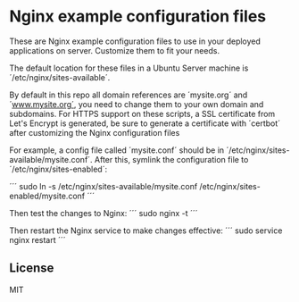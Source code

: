 # Nginx example configuration files

These are Nginx example configuration files to use in your deployed applications on server. Customize them to fit your needs.

The default location for these files in a Ubuntu Server machine is ´/etc/nginx/sites-available´.

By default in this repo all domain references are ´mysite.org´ and ´www.mysite.org´, you need to change them to your own domain and subdomains. For HTTPS support on these scripts, a SSL certificate from Let's Encrypt is generated, be sure to generate a certificate with ´certbot´ after customizing the Nginx configuration files

For example, a config file called ´mysite.conf´ should be in ´/etc/nginx/sites-available/mysite.conf´. After this, symlink the configuration file to ´/etc/nginx/sites-enabled´:

´´´
sudo ln -s /etc/nginx/sites-available/mysite.conf /etc/nginx/sites-enabled/mysite.conf
´´´

Then test the changes to Nginx:
´´´
sudo nginx -t
´´´

Then restart the Nginx service to make changes effective:
´´´
sudo service nginx restart
´´´

## License

MIT